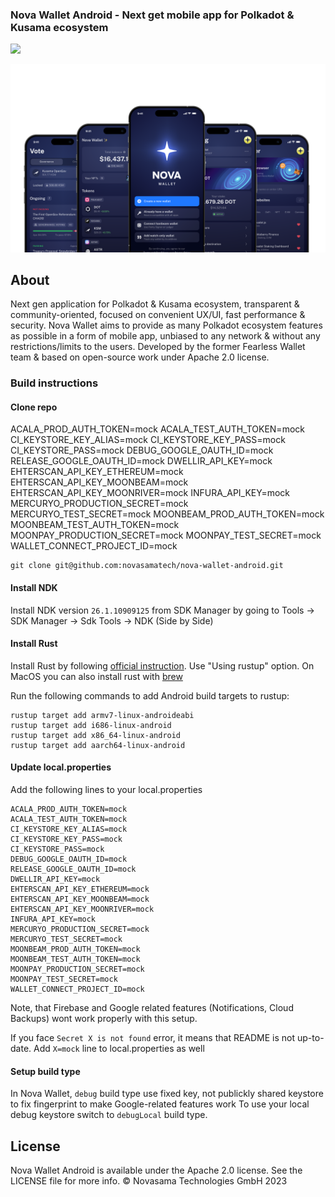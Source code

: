 ### Nova Wallet Android - Next get mobile app for Polkadot & Kusama ecosystem

[![](https://img.shields.io/twitter/follow/NovaWalletApp?label=Follow&style=social)](https://twitter.com/NovaWalletApp)

![logo](/docs/Nova_GitHub.png)

## About
Next gen application for Polkadot & Kusama ecosystem, transparent & community-oriented, focused on convenient UX/UI, fast performance & security.
Nova Wallet aims to provide as many Polkadot ecosystem features as possible in a form of mobile app, unbiased to any network & without any restrictions/limits to the users.
Developed by the former Fearless Wallet team & based on open-source work under Apache 2.0 license.

### Build instructions

#### Clone repo
ACALA_PROD_AUTH_TOKEN=mock
ACALA_TEST_AUTH_TOKEN=mock
CI_KEYSTORE_KEY_ALIAS=mock
CI_KEYSTORE_KEY_PASS=mock
CI_KEYSTORE_PASS=mock
DEBUG_GOOGLE_OAUTH_ID=mock
RELEASE_GOOGLE_OAUTH_ID=mock
DWELLIR_API_KEY=mock
EHTERSCAN_API_KEY_ETHEREUM=mock
EHTERSCAN_API_KEY_MOONBEAM=mock
EHTERSCAN_API_KEY_MOONRIVER=mock
INFURA_API_KEY=mock
MERCURYO_PRODUCTION_SECRET=mock
MERCURYO_TEST_SECRET=mock
MOONBEAM_PROD_AUTH_TOKEN=mock
MOONBEAM_TEST_AUTH_TOKEN=mock
MOONPAY_PRODUCTION_SECRET=mock
MOONPAY_TEST_SECRET=mock
WALLET_CONNECT_PROJECT_ID=mock
```
git clone git@github.com:novasamatech/nova-wallet-android.git
```

#### Install NDK

Install NDK version `26.1.10909125` from SDK Manager by going to Tools -> SDK Manager -> Sdk Tools -> NDK (Side by Side)

#### Install Rust

Install Rust by following [official instruction](https://www.rust-lang.org/tools/install). Use "Using rustup" option. On MacOS you can also install rust with [brew](https://formulae.brew.sh/formula/rust)

Run the following commands to add Android build targets to rustup:

```
rustup target add armv7-linux-androideabi
rustup target add i686-linux-android
rustup target add x86_64-linux-android
rustup target add aarch64-linux-android
```

#### Update local.properties

Add the following lines to your local.properties

```
ACALA_PROD_AUTH_TOKEN=mock
ACALA_TEST_AUTH_TOKEN=mock
CI_KEYSTORE_KEY_ALIAS=mock
CI_KEYSTORE_KEY_PASS=mock
CI_KEYSTORE_PASS=mock
DEBUG_GOOGLE_OAUTH_ID=mock
RELEASE_GOOGLE_OAUTH_ID=mock
DWELLIR_API_KEY=mock
EHTERSCAN_API_KEY_ETHEREUM=mock
EHTERSCAN_API_KEY_MOONBEAM=mock
EHTERSCAN_API_KEY_MOONRIVER=mock
INFURA_API_KEY=mock
MERCURYO_PRODUCTION_SECRET=mock
MERCURYO_TEST_SECRET=mock
MOONBEAM_PROD_AUTH_TOKEN=mock
MOONBEAM_TEST_AUTH_TOKEN=mock
MOONPAY_PRODUCTION_SECRET=mock
MOONPAY_TEST_SECRET=mock
WALLET_CONNECT_PROJECT_ID=mock
```
Note, that Firebase and Google related features (Notifications, Cloud Backups) wont work properly with this setup.

If you face `Secret X is not found` error, it means that README is not up-to-date. Add `X=mock` line to local.properties as well

#### Setup build type

In Nova Wallet, `debug` build type use fixed key, not publickly shared keystore to fix fingerprint to make Google-related features work
To use your local debug keystore switch to `debugLocal` build type.

## License
Nova Wallet Android is available under the Apache 2.0 license. See the LICENSE file for more info.
© Novasama Technologies GmbH 2023
